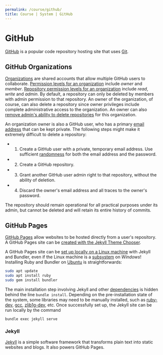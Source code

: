 ```yaml
---
permalink: /course/github/
title: Course | System | GitHub
---
```

# GitHub

[GitHub](https://github.com/) is a popular code repository hosting site that uses [Git](http://realai.org/course/git/).

## GitHub Organizations

[Organizations](https://help.github.com/articles/about-organizations/) are shared accounts that allow multiple GitHub users to collaborate. [Permission levels for an organization](https://help.github.com/articles/permission-levels-for-an-organization/) include *owner* and *member*. [Repository permission levels for an organization](https://help.github.com/articles/repository-permission-levels-for-an-organization/) include *read*, *write* and *admin*. By default, a repository can only be deleted by members with admin permission to that repository. An owner of the organization, of course, can also delete a repository since owner privileges include complete administrative access to the organization. An owner can also [remove admin's ability to delete repositories](https://help.github.com/articles/repository-permission-levels-for-an-organization/#deleting-and-transferring-repositories) for this organization.

An organization owner is also a GitHub user, who has a primary [email address](https://help.github.com/articles/setting-your-commit-email-address-on-github/) that can be kept private. The following steps might make it extremely difficult to delete a repository:

* 1) Create a GitHub user with a private, temporary email address. Use sufficient [randomness](https://en.wikipedia.org/wiki/Password_strength#Required_bits_of_entropy) for both the email address and the password.
* 2) Create a GitHub repository.
* 3) Grant another GitHub user admin right to that repository, without the ability of deletion.
* 4) Discard the owner's email address and all traces to the owner's password.

The repository should remain operational for all practical purposes under its admin, but cannot be deleted and will retain its entire history of commits.

## GitHub Pages

 [GitHub Pages](https://pages.github.com/) allow websites to be hosted directly from a user's repository. A GitHub Pages site can be [created with the Jekyll Theme Chooser](https://help.github.com/articles/creating-a-github-pages-site-with-the-jekyll-theme-chooser/).

A GitHub Pages site can be [set up locally on a Linux machine](https://help.github.com/articles/setting-up-your-github-pages-site-locally-with-jekyll/#platform-linux) with Jekyll and Bundler, even if the Linux machine is a [subsystem](http://realai.org/course/windows/#windows-subsystem-for-linux) on *Windows*! Installing Ruby and Bundler on [Ubuntu](http://realai.org/course/ubuntu/) is straightforwards:

```bash
sudo apt update
sudo apt install ruby
sudo gem install bundler
```

The main installation step involving Jekyll and other [dependencies](https://pages.github.com/versions/) is hidden behind the line `bundle install`. Depending on the pre-installation state of the system, some libraries may need to be manually installed, such as [ruby-dev](https://packages.ubuntu.com/xenial/ruby-dev), [gcc](https://packages.ubuntu.com/xenial/gcc), [zlib1g-dev](https://packages.ubuntu.com/xenial/zlib1g-dev), etc. Once successfully set up, the Jekyll site can be run locally by the command

```bash
bundle exec jekyll serve
```

### Jekyll

[Jekyll](https://jekyllrb.com/) is a simple software framework that transforms plain text into static websites and blogs. It also powers GitHub Pages.

